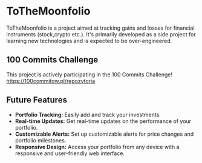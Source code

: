 # ToTheMoonfolio

ToTheMoonfolio is a project aimed at tracking gains and losses for financial instruments (stock,crypto etc.). It's primarily developed as a side project for learning new technologies and is expected to be over-engineered.

##   100 Commits Challenge

This project is actively participating in the 100 Commits Challenge!
https://100commitow.pl/repozytoria

## Future Features

- **Portfolio Tracking:** Easily add and track your investments.
- **Real-time Updates:** Get real-time updates on the performance of your portfolio.
- **Customizable Alerts:** Set up customizable alerts for price changes and portfolio milestones.
- **Responsive Design:** Access your portfolio from any device with a responsive and user-friendly web interface.
